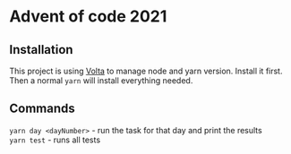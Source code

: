 # Advent of code 2021

## Installation
This project is using [Volta](https://volta.sh/) to manage node and yarn version. Install it first.  
Then a normal `yarn` will install everything needed.

## Commands
`yarn day <dayNumber>` - run the task for that day and print the results   
`yarn test` - runs all tests